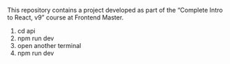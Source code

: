 This repository contains a project developed as part of the “Complete Intro to React, v9” course at Frontend Master.

1) cd api
2) npm run dev
3) open another terminal
4) npm run dev
